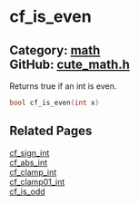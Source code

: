 # cf_is_even

Category: [math](https://github.com/RandyGaul/cute_framework/blob/master/docs/api_reference?id=math)  
GitHub: [cute_math.h](https://github.com/RandyGaul/cute_framework/blob/master/include/cute_math.h)  
---

Returns true if an int is even.

```cpp
bool cf_is_even(int x)
```

## Related Pages

[cf_sign_int](https://github.com/RandyGaul/cute_framework/blob/master/docs/math/cf_sign_int.md)  
[cf_abs_int](https://github.com/RandyGaul/cute_framework/blob/master/docs/math/cf_abs_int.md)  
[cf_clamp_int](https://github.com/RandyGaul/cute_framework/blob/master/docs/math/cf_clamp_int.md)  
[cf_clamp01_int](https://github.com/RandyGaul/cute_framework/blob/master/docs/math/cf_clamp01_int.md)  
[cf_is_odd](https://github.com/RandyGaul/cute_framework/blob/master/docs/math/cf_is_odd.md)  
